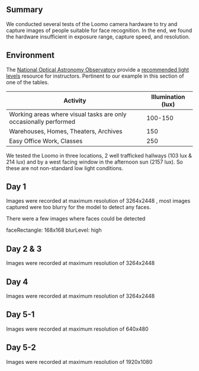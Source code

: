 
## Summary

We conducted several tests of the Loomo camera hardware to try and capture images of people suitable for face recognition. In the end, we found the hardware insufficient in exposure range, capture speed, and resolution.

## Environment

The [National Optical Astronomy Observatory](https://www.noao.edu/) provide a [recommended light levels](https://www.noao.edu/education/QLTkit/ACTIVITY_Documents/Safety/LightLevels_outdoor+indoor.pdf) resource for instructors. Pertinent to our example in this section of one of the tables.

| Activity | Illumination (lux) |
|-|-|
| Working areas where visual tasks are only occasionally performed | 100-150 |
| Warehouses, Homes, Theaters, Archives | 150 |
| Easy Office Work, Classes | 250 |

We tested the Loomo in three locations, 2 well trafficked hallways (103 lux & 214 lux) and by a west facing window in the afternoon sun (2157 lux). So these are not non-standard low light conditions.

## Day 1

Images were recorded at maximum resolution of 3264x2448
, most images captured were too blurry for the model to detect any faces.

There were a few images where faces could be detected

faceRectangle: 168x168 blurLevel: high

## Day 2 & 3

Images were recorded at maximum resolution of 3264x2448

## Day 4

Images were recorded at maximum resolution of 3264x2448

## Day 5-1

Images were recorded at maximum resolution of 640x480

## Day 5-2

Images were recorded at maximum resolution of 1920x1080







